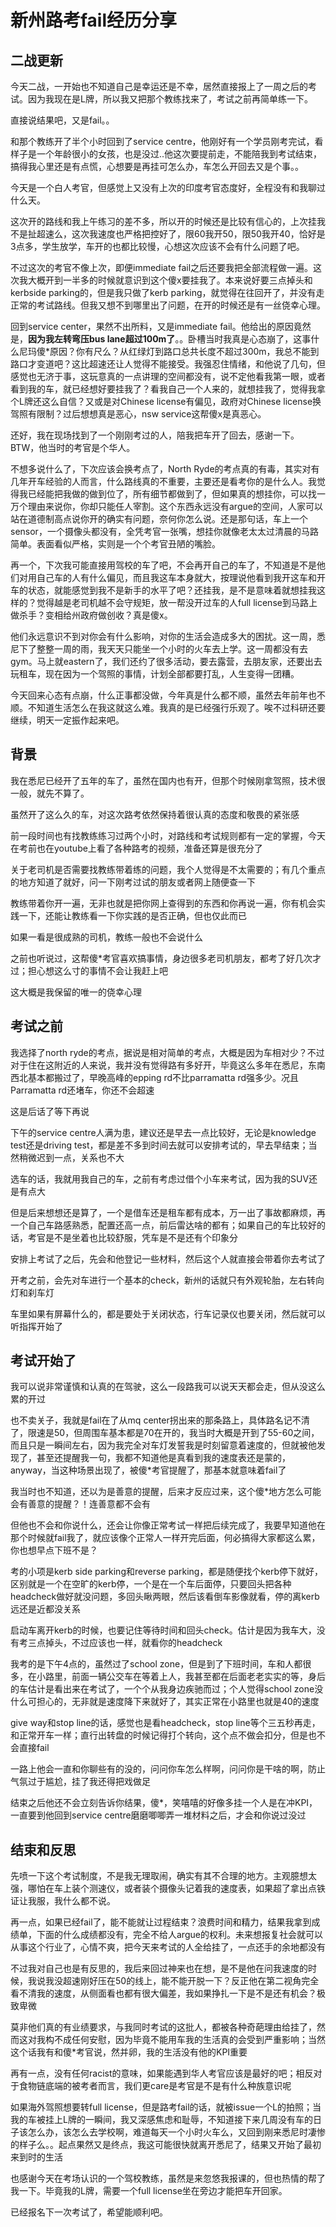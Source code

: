 # 新州路考fail经历分享

## 二战更新
今天二战，一开始也不知道自己是幸运还是不幸，居然直接报上了一周之后的考试。因为我现在是L牌，所以我又把那个教练找来了，考试之前再简单练一下。

直接说结果吧，又是fail。。

和那个教练开了半个小时回到了service centre，他刚好有一个学员刚考完试，看样子是一个年龄很小的女孩，也是没过..他这次要提前走，不能陪我到考试结束，搞得我心里还是有点慌，心想要是再挂可怎么办，车怎么开回去又是个事。。

今天是一个白人考官，但感觉上又没有上次的印度考官态度好，全程没有和我聊过什么天。

这次开的路线和我上午练习的差不多，所以开的时候还是比较有信心的，上次挂我不是扯超速么，这次我速度也严格把控好了，限60我开50，限50我开40，恰好是3点多，学生放学，车开的也都比较慢，心想这次应该不会有什么问题了吧。

不过这次的考官不像上次，即便immediate fail之后还要我把全部流程做一遍。这次我大概开到一半多的时候就意识到这个傻x要挂我了。本来说好要三点掉头和kerbside parking的，但是我只做了kerb parking，就觉得在往回开了，并没有走正常的考试路线。但我又想不到哪里出了问题，在开的时候还是有一丝侥幸心理。

回到service center，果然不出所料，又是immediate fail。他给出的原因竟然是，**因为我左转弯压bus lane超过100m了**。。卧槽当时我真是心态崩了，这事什么尼玛傻*原因？你有尺么？从红绿灯到路口总共长度不超过300m，我总不能到路口才变道吧？这比超速还让人觉得不能接受。我强忍住情绪，和他说了几句，但感觉也无济于事，这玩意真的一点讲理的空间都没有，说不定他看我第一眼，或者看到我的车，就已经想好要挂我了？看我自己一个人来的，就想挂我了，觉得我拿个L牌还这么自信？又或是对Chinese license有偏见，政府对Chinese license换驾照有限制？过后想想真是恶心，nsw service这帮傻x是真恶心。

还好，我在现场找到了一个刚刚考过的人，陪我把车开了回去，感谢一下。BTW，他当时的考官是个华人。

不想多说什么了，下次应该会换考点了，North Ryde的考点真的有毒，其实对有几年开车经验的人而言，什么路线真的不重要，主要还是看考你的是什么人。我觉得我已经能把我做的做到位了，所有细节都做到了，但如果真的想挂你，可以找一万个理由来说你，你却只能任人宰割。这个东西永远没有argue的空间，人家可以站在道德制高点说你开的确实有问题，奈何你怎么说。还是那句话，车上一个sensor，一个摄像头都没有，全凭考官一张嘴，想挂你就像老太太过清晨的马路简单。表面看似严格，实则是一个个考官丑陋的嘴脸。

再一个，下次我可能直接用驾校的车了吧，不会再开自己的车了，不知道是不是他们对用自己车的人有什么偏见，而且我这车本身就大，按理说他看到我开这车和开车的状态，就能感觉到我不是新手的水平了吧？还挂我，是不是意味着就想挂我这样的？觉得越是老司机越不会守规矩，放一帮没开过车的人full license到马路上做杀手？变相给州政府做创收？真是傻x。

他们永远意识不到对你会有什么影响，对你的生活会造成多大的困扰。这一周，悉尼下了整整一周的雨，我天天只能坐一个小时的火车去上学。这一周都没有去gym。马上就eastern了，我们还约了很多活动，要去露营，去朋友家，还要出去玩租车，现在因为一个驾照的事情，计划全部都要打乱，人生变得一团糟。

今天回来心态有点崩，什么正事都没做，今年真是什么都不顺，虽然去年前年也不顺。不知道生活怎么在我这就这么难。我真的是已经强行乐观了。唉不过科研还要继续，明天一定振作起来吧。

## 背景

我在悉尼已经开了五年的车了，虽然在国内也有开，但那个时候刚拿驾照，技术很一般，就先不算了。

虽然开了这么久的车，对这次路考依然保持着很认真的态度和敬畏的紧张感

前一段时间也有找教练练习过两个小时，对路线和考试规则都有一定的掌握，今天在考前也在youtube上看了各种路考的视频，准备还算是很充分了

关于老司机是否需要找教练带着练的问题，我个人觉得是不太需要的；有几个重点的地方知道了就好，问一下刚考过试的朋友或者网上随便查一下

教练带着你开一遍，无非也就是把你网上查得到的东西和你再说一遍，你有机会实践一下，还能让教练看一下你实践的是否正确，但也仅此而已

如果一看是很成熟的司机，教练一般也不会说什么

之前也听说过，这帮傻*考官喜欢搞事情，身边很多老司机朋友，都考了好几次才过；担心想这么寸的事情不会让我赶上吧

这大概是我保留的唯一的侥幸心理

## 考试之前

我选择了north ryde的考点，据说是相对简单的考点，大概是因为车相对少？不过对于住在这附近的人来说，我并没有觉得路有多好开，毕竟这么多年在悉尼，东南西北基本都搬过了，早晚高峰的epping rd不比parramatta rd强多少。况且Parramatta rd还堵车，你还不会超速

这是后话了等下再说

下午的service centre人满为患，建议还是早去一点比较好，无论是knowledge test还是driving test，都是差不多到时间去就可以安排考试的，早去早结束；当然稍微迟到一点，关系也不大

选车的话，我就用我自己的车，之前有考虑过借个小车来考试，因为我的SUV还是有点大

但是后来想想还是算了，一个是借车还是租车都有成本，万一出了事故都麻烦，再一个自己车路感熟悉，配置还高一点，前后雷达啥的都有；如果自己的车比较好的话，考官是不是坐着也比较舒服，凭车是不是还有个印象分

安排上考试了之后，先会和他登记一些材料，然后这个人就直接会带着你去考试了

开考之前，会先对车进行一个基本的check，新州的话就只有外观轮胎，左右转向灯和刹车灯

车里如果有屏幕什么的，都是要处于关闭状态，行车记录仪也要关闭，然后就可以听指挥开始了

## 考试开始了

我可以说非常谨慎和认真的在驾驶，这么一段路我可以说天天都会走，但从没这么累的开过

也不卖关子，我就是fail在了从mq center拐出来的那条路上，具体路名记不清了，限速是50，但周围车基本都是70在开的，我当时大概是开到了55-60之间，而且只是一瞬间左右，因为我完全对车灯发誓我是时刻留意着速度的，但就被他发现了，甚至还提醒我一句，我都不知道他是真看到我的速度表还是蒙的，anyway，当这种场景出现了，被傻*考官提醒了，那基本就意味着fail了

我当时也不知道，还以为是善意的提醒，后来才反应过来，这个傻*地方怎么可能会有善意的提醒？！连善意都不会有

但他也不会和你说什么，还会让你像正常考试一样把后续完成了，我要早知道他在那个时候就fail我了，就应该像个正常人一样开完后面，何必搞得大家都这么累，你也想早点下班不是？

考的小项是kerb side parking和reverse parking，都是随便找个kerb停下就好，区别就是一个在空旷的kerb停，一个是在一个车后面停，只要回头把各种headcheck做好就没问题，多回头瞅两眼，然后该看倒车影像就看，停的离kerb远还是近都没关系

启动车离开kerb的时候，也要记住等待时间和回头check。估计是因为我车大，没有考三点掉头，不过应该也一样，就看你的headcheck

我考的是下午4点的，虽然过了school zone，但是到了下班时间，车和人都很多，在小路里，前面一辆公交车在等着上人，我甚至都在后面老老实实的等，身后的车估计是看出来在考试了，一个个从我身边疾驰而过；个人觉得school zone没什么可担心的，无非就是速度降下来就好了，其实正常在小路里也就是40的速度

give way和stop line的话，感觉也是看headcheck，stop line等个三五秒再走，和正常开车一样；直行出转盘的时候记得打个转向，这个点不做会扣分，但是也不会直接fail

一路上他会一直和你聊些有的没的，问问你车怎么样啊，问问你是干啥的啊，防止气氛过于尴尬，挂了我还得把戏做足

结束之后他还不会立刻告诉你结果，傻*，笑嘻嘻的好像多挂一个人是在冲KPI，一直要到他回到service centre磨磨唧唧弄一堆材料之后，才会和你说过没过

## 结束和反思

先喷一下这个考试制度，不是我无理取闹，确实有其不合理的地方。主观臆想太强，哪怕在车上装个测速仪，或者装个摄像头记着我的速度表，如果超了拿出点铁证让我服，我什么都不说。

再一点，如果已经fail了，能不能就让过程结束？浪费时间和精力，结果我拿到成绩单，下面的什么成绩都没有，完全不给人argue的权利。未来想报复社会就可以从事这个行业了，心情不爽，把今天来考试的人全给挂了，一点还手的余地都没有

不过我对自己也是有反思的，我后来回过神来也在想，是不是他在问我速度的时候，我说我没超速刚好压在50的线上，能不能开脱一下？反正他在第二视角完全看不清我的速度，从侧面看也都有很大偏差，我如果挣扎一下是不是还有机会？极致卑微

莫非他们真的有业绩要求，与我同时考试的这批人，都被各种奇葩理由给挂了，然而这对我构不成任何安慰，因为毕竟不能用车我的生活真的会受到严重影响；当然这个话我有和傻*考官说，然并卵，我的生活没有他的KPI重要

再有一点，没有任何racist的意味，如果能遇到华人考官应该是最好的吧；相反对于食物链底端的被考者而言，我们更care是考官是不是有什么种族意识呢

如果海外驾照想要转full license，但是路考fail的话，就被issue一个L的拍照；当我的车被挂上L牌的一瞬间，我又深感焦虑和耻辱，不知道接下来几周没有车的日子该怎么办，该怎么去学校啊，难道每天一个小时火车么，又回到刚来悉尼时凄惨的样子么。。起点果然又是终点，我这可能很快就离开悉尼了，结果又开始了最初来到时的生活

也感谢今天在考场认识的一个驾校教练，虽然是来忽悠我报课的，但也热情的帮了我一下。毕竟我的L牌，需要一个full license坐在旁边才能把车开回家。

已经报名下一次考试了，希望能顺利吧。
